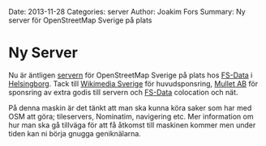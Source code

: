 Date: 2013-11-28
Categories: server
Author: Joakim Fors
Summary: Ny server för OpenStreetMap Sverige på plats

# Ny Server

Nu är äntligen [servern](http://wiki.openstreetmap.org/wiki/WikiProject_Sweden/Server) för OpenStreetMap Sverige på plats hos [FS-Data](http://fsdata.se) i [Helsingborg](http://www.openstreetmap.org/#map=16/56.0464/12.6926). Tack till [Wikimedia Sverige](http://wikimedia.se) för huvudsponsring, [Mullet AB](http://mullet.se) för sponsring av extra godis till servern och [FS-Data](http://fsdata.se) colocation och nät.

På denna maskin är det tänkt att man ska kunna köra saker som har med OSM att göra; tileservers, Nominatim, navigering etc. Mer information om hur man ska gå tillväga för att få åtkomst till maskinen kommer men under tiden kan ni börja gnugga geniknälarna.


